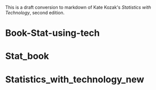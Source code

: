 This is a draft conversion to markdown of Kate Kozak's *Statistics with Technology*, second edition.
# Book-Stat-using-tech
# Stat_book
# Statistics_with_technology_new
